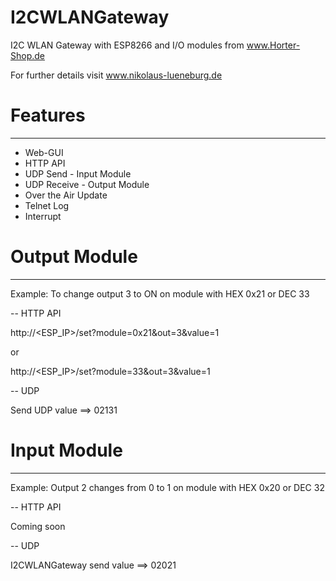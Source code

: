 # I2CWLANGateway
I2C WLAN Gateway with ESP8266 and I/O modules from www.Horter-Shop.de

For further details visit www.nikolaus-lueneburg.de

# Features
------------------------------------------------
- Web-GUI
- HTTP API
- UDP Send - Input Module
- UDP Receive - Output Module
- Over the Air Update
- Telnet Log
- Interrupt

# Output Module
------------------------------------------------
Example: To change output 3 to ON on module with HEX 0x21 or DEC 33

-- HTTP API

http://<ESP_IP>/set?module=0x21&out=3&value=1

or 

http://<ESP_IP>/set?module=33&out=3&value=1

-- UDP

Send UDP value ==> 02131

# Input Module
------------------------------------------------
Example: Output 2 changes from 0 to 1 on module with HEX 0x20 or DEC 32

-- HTTP API

Coming soon

-- UDP

I2CWLANGateway send value ==> 02021
